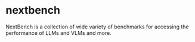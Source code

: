 # nextbench
NextBench is a collection of wide variety of benchmarks for accessing the performance of LLMs and VLMs and more.
